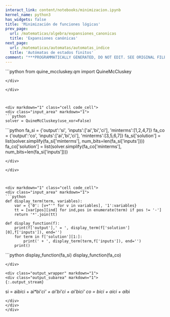 ```yaml
---
interact_link: content/notebooks/minimizacion.ipynb
kernel_name: python3
has_widgets: false
title: 'Minimización de funciones lógicas'
prev_page:
  url: /matematicas/algebra/expansiones_canonicas
  title: 'Expansiones canónicas'
next_page:
  url: /matematicas/automatas/automatas_indice
  title: 'Autómatas de estados finitos'
comment: "***PROGRAMMATICALLY GENERATED, DO NOT EDIT. SEE ORIGINAL FILES IN /content***"
---
```



<div markdown="1" class="cell code_cell">
<div class="input_area" markdown="1">
```python
from quine_mccluskey.qm import QuineMcCluskey

```
</div>

</div>



<div markdown="1" class="cell code_cell">
<div class="input_area" markdown="1">
```python
solver = QuineMcCluskey(use_xor=False)

```
</div>

</div>



<div markdown="1" class="cell code_cell">
<div class="input_area" markdown="1">
```python
fa_si = {'output':'si', 'inputs':['ai','bi','ci'], 'minterms':[1,2,4,7]}
fa_co = {'output':'co', 'inputs':['ai','bi','ci'], 'minterms':[3,5,6,7]}
fa_si['solution'] = list(solver.simplify(fa_si['minterms'], num_bits=len(fa_si['inputs'])))
fa_co['solution'] = list(solver.simplify(fa_co['minterms'], num_bits=len(fa_si['inputs'])))

```
</div>

</div>



<div markdown="1" class="cell code_cell">
<div class="input_area" markdown="1">
```python
def display_term(term, variables):
    var = {'0': [v+"'" for v in variables], '1':variables}
    tt = [var[pos][ind] for ind,pos in enumerate(term) if pos != '-']
    return '*'.join(tt)
    
def display_function(f):
    print(f['output'],' = ', display_term(f['solution'][0],f['inputs']), end='')
    for term in f['solution'][1:]:
        print(' + ', display_term(term,f['inputs']), end='')
    print()        

```
</div>

</div>



<div markdown="1" class="cell code_cell">
<div class="input_area" markdown="1">
```python
display_function(fa_si)
display_function(fa_co)

```
</div>

<div class="output_wrapper" markdown="1">
<div class="output_subarea" markdown="1">
{:.output_stream}
```
si  =  ai*bi*ci +  ai*bi'*ci' +  ai'*bi'*ci +  ai'*bi*ci'
co  =  bi*ci +  ai*ci +  ai*bi
```
</div>
</div>
</div>


